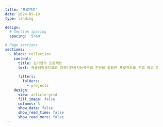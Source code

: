 ```yaml
---
title: '프로젝트'
date: 2024-05-19
type: landing

design:
  # Section spacing
  spacing: '5rem'

# Page sections
sections:
  - block: collection
    content:
      title: 김가현의 프로젝트
      text: 동물생명공학과와 컴퓨터인공지능학부의 전공을 활용한 프로젝트를 주로 하고 있습니다.League of Legends를 주로 즐겨하며 더 편한 게임을 위한 앱도 개발합니다.
      
      filters:
        folders:
          - projects
    design:
      view: article-grid
      fill_image: false
      columns: 3
      show_date: false
      show_read_time: false
      show_read_more: false
---
```

